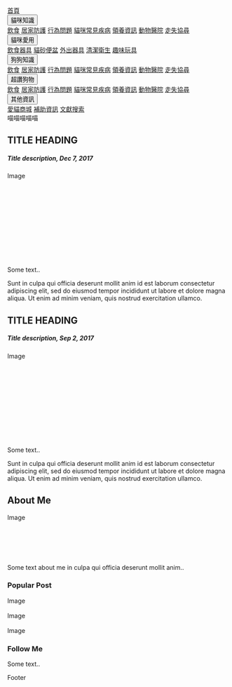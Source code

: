 <!DOCTYPE html>
<html lang="zh-TW">
<meta name="viewport" content="width=device-width, initial-scale=1">
<link rel="stylesheet" href="https://www.w3schools.com/w3css/4/w3.css">
<link rel="stylesheet" href="https://fonts.googleapis.com/css?family=Raleway">
<link rel="stylesheet" href="https://cdnjs.cloudflare.com/ajax/libs/font-awesome/4.7.0/css/font-awesome.min.css">
<link rel="stylesheet" href="https://fonts.googleapis.com/icon?family=Material+Icons">

<head>
     <meta charset="utf-8">
     <link rel="stylesheet" href="main.css">
     <title>喵喵喵-貓咪養育與行為分析</title>
 </head>
 <body>
  <div class="navbar">
    <a href="index.html"><i class="fa fa-fw fa-home"></i>首頁</a>
    <div class="dropdown">
      <button class="dropbtn">貓咪知識 
        <i class="fa fa-caret-down"></i>
      </button>
      <div class="dropdown-content">
        <a href="catkonwledge_food.html">飲食</a>
        <a href="#">居家防護</a>
        <a href="#">行為問題</a>
        <a href="#">貓咪常見疾病</a>
        <a href="#">領養資訊</a>
        <a href="#">動物醫院</a>
        <a href="#">走失協尋</a>
      </div>
    </div> 
    <div class="dropdown">
      <button class="dropbtn">貓咪愛用
        <i class="fa fa-caret-down"></i>
      </button>
      <div class="dropdown-content">
        <a href="#">飲食器具</a>
        <a href="#">貓砂便盆</a>
        <a href="#">外出器具</a>
        <a href="#">清潔衛生</a>
        <a href="#">趣味玩具</a>
      </div>
    </div> 
     <div class="dropdown">
      <button class="dropbtn">狗狗知識 
        <i class="fa fa-caret-down"></i>
      </button>
      <div class="dropdown-content">
        <a href="#">飲食</a>
        <a href="#">居家防護</a>
        <a href="#">行為問題</a>
        <a href="#">貓咪常見疾病</a>
        <a href="#">領養資訊</a>
        <a href="#">動物醫院</a>
        <a href="#">走失協尋</a>
      </div>
    </div> 
    <div class="dropdown">
      <button class="dropbtn">超讚狗物 
        <i class="fa fa-caret-down"></i>
      </button>
      <div class="dropdown-content">
        <a href="#">飲食</a>
        <a href="#">居家防護</a>
        <a href="#">行為問題</a>
        <a href="#">貓咪常見疾病</a>
        <a href="#">領養資訊</a>
        <a href="#">動物醫院</a>
        <a href="#">走失協尋</a>
      </div>
    </div> 
    <div class="dropdown">
      <button class="dropbtn">其他資訊
        <i class="fa fa-caret-down"></i>
      </button>
      <div class="dropdown-content">
        <a href="#">愛貓商城</a>
        <a href="#">補助資訊</a>
        <a href="#">文獻搜索</a>
      </div>
     </div> 
    </div>

  </div>
  
  <div class="header">
    喵喵喵喵喵  
  </div>

  <div class="row main">
    <div class="leftcolumn">
      <div class="card">
        <h2>TITLE HEADING</h2>
        <h5>Title description, Dec 7, 2017</h5>
        <div class="fakeimg" style="height:200px;">Image</div>
        <p>Some text..</p>
        <p>Sunt in culpa qui officia deserunt mollit anim id est laborum consectetur adipiscing elit, sed do eiusmod tempor incididunt ut labore et dolore magna aliqua. Ut enim ad minim veniam, quis nostrud exercitation ullamco.</p>
      </div>
      <div class="card">
        <h2>TITLE HEADING</h2>
        <h5>Title description, Sep 2, 2017</h5>
        <div class="fakeimg" style="height:200px;">Image</div>
        <p>Some text..</p>
        <p>Sunt in culpa qui officia deserunt mollit anim id est laborum consectetur adipiscing elit, sed do eiusmod tempor incididunt ut labore et dolore magna aliqua. Ut enim ad minim veniam, quis nostrud exercitation ullamco.</p>
      </div>
    </div>
    <div class="rightcolumn">
      <div class="card">
        <h2>About Me</h2>
        <div class="fakeimg" style="height:100px;">Image</div>
        <p>Some text about me in culpa qui officia deserunt mollit anim..</p>
      </div>
      <div class="card">
        <h3>Popular Post</h3>
        <div class="fakeimg">Image</div><br>
        <div class="fakeimg">Image</div><br>
        <div class="fakeimg">Image</div>
      </div>
      <div class="card">
        <h3>Follow Me</h3>
        <p>Some text..</p>
      </div>
    </div>
  </div>

  <div class="footer">
    <p>Footer</p>
  </div>
  
 </body>
 </html>
